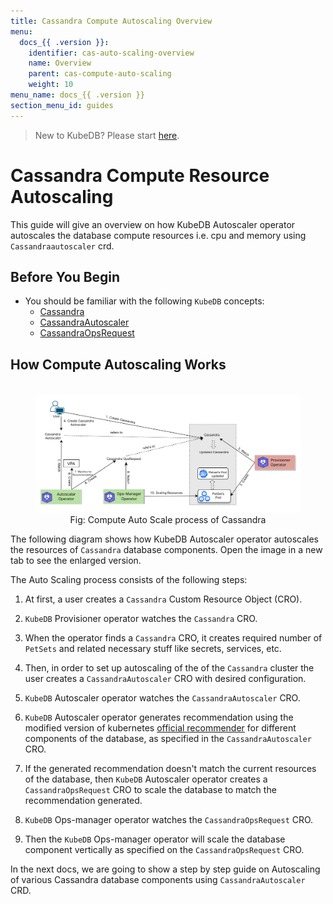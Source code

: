 ```yaml
---
title: Cassandra Compute Autoscaling Overview
menu:
  docs_{{ .version }}:
    identifier: cas-auto-scaling-overview
    name: Overview
    parent: cas-compute-auto-scaling
    weight: 10
menu_name: docs_{{ .version }}
section_menu_id: guides
---
```


> New to KubeDB? Please start [here](/docs/README.md).

# Cassandra Compute Resource Autoscaling

This guide will give an overview on how KubeDB Autoscaler operator autoscales the database compute resources i.e. cpu and memory using `Cassandraautoscaler` crd.

## Before You Begin

- You should be familiar with the following `KubeDB` concepts:
  - [Cassandra](/docs/guides/cassandra/concepts/cassandra.md)
  - [CassandraAutoscaler](/docs/guides/cassandra/concepts/cassandraautoscaler.md)
  - [CassandraOpsRequest](/docs/guides/cassandra/concepts/cassandraopsrequest.md)

## How Compute Autoscaling Works

<figure align="center">
  <img alt="Compute AutoScale process of Cassandra" src="/docs/images/day-2-operation/cassandra/computeAutoScale.svg">
<figcaption align="center">Fig: Compute Auto Scale process of Cassandra</figcaption>
</figure>

The following diagram shows how KubeDB Autoscaler operator autoscales the resources of `Cassandra` database components. Open the image in a new tab to see the enlarged version.


The Auto Scaling process consists of the following steps:

1. At first, a user creates a `Cassandra` Custom Resource Object (CRO).

2. `KubeDB` Provisioner  operator watches the `Cassandra` CRO.

3. When the operator finds a `Cassandra` CRO, it creates required number of `PetSets` and related necessary stuff like secrets, services, etc.

4. Then, in order to set up autoscaling of the of the `Cassandra` cluster the user creates a `CassandraAutoscaler` CRO with desired configuration.

5. `KubeDB` Autoscaler operator watches the `CassandraAutoscaler` CRO.

6. `KubeDB` Autoscaler operator generates recommendation using the modified version of kubernetes [official recommender](https://github.com/kubernetes/autoscaler/tree/master/vertical-pod-autoscaler/pkg/recommender) for different components of the database, as specified in the `CassandraAutoscaler` CRO.

7. If the generated recommendation doesn't match the current resources of the database, then `KubeDB` Autoscaler operator creates a `CassandraOpsRequest` CRO to scale the database to match the recommendation generated.

8. `KubeDB` Ops-manager operator watches the `CassandraOpsRequest` CRO.

9. Then the `KubeDB` Ops-manager operator will scale the database component vertically as specified on the `CassandraOpsRequest` CRO.

In the next docs, we are going to show a step by step guide on Autoscaling of various Cassandra database components using `CassandraAutoscaler` CRD.
